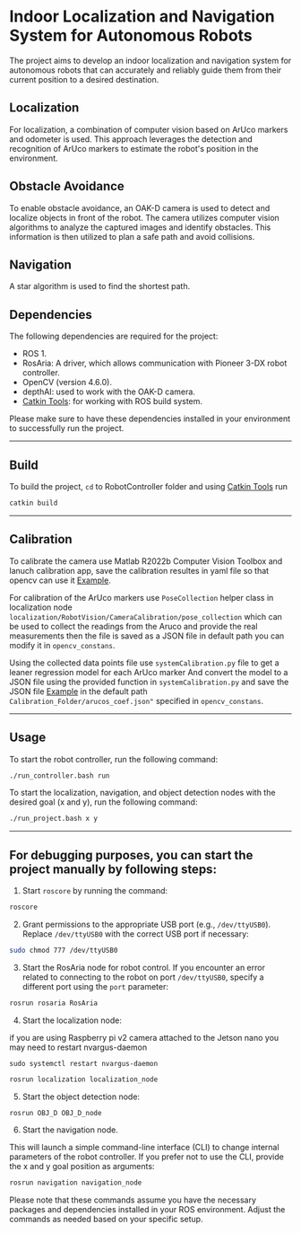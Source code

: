 # Indoor Localization and Navigation System for Autonomous Robots

The project aims to develop an indoor localization and navigation system for autonomous robots that can accurately and reliably guide them from their current position to a desired destination.

## Localization

For localization, a combination of computer vision based on ArUco markers and odometer is used. This approach leverages the detection and recognition of ArUco markers to estimate the robot's position in the environment.

## Obstacle Avoidance

To enable obstacle avoidance, an OAK-D camera is used to detect and localize objects in front of the robot. The camera utilizes computer vision algorithms to analyze the captured images and identify obstacles. This information is then utilized to plan a safe path and avoid collisions.

## Navigation

A star algorithm is used to find the shortest path.

## Dependencies

The following dependencies are required for the project:

- ROS 1.
- RosAria: A driver, which allows communication with Pioneer 3-DX robot controller.
- OpenCV (version 4.6.0).
- depthAI: used to work with the OAK-D camera.
- [Catkin Tools](https://github.com/catkin/catkin_tools): for working with ROS build system.

Please make sure to have these dependencies installed in your environment to successfully run the project.

---

## Build
To build the project, `cd` to RobotController folder and using [Catkin Tools](https://github.com/catkin/catkin_tools) run

```bash
catkin build
```

---
## Calibration 

To calibrate the camera use Matlab R2022b Computer Vision Toolbox and lanuch calibration app, save the calibration resultes in yaml file so that opencv can use it [Example](https://gist.github.com/witcherxz/d040dd8309fcfd30118e5765d868a974). 

For calibration of the ArUco markers use `PoseCollection` helper class in localization node `localization/RobotVision/CameraCalibration/pose_collection` which can be used to collect the readings from the Aruco and provide the real measurements then the file is saved as a JSON file in default path you can modify it in `opencv_constans`.

Using the collected data points file use `systemCalibration.py` file to get a leaner regression model for each ArUco marker
And convert the model to a JSON file using the provided function in `systemCalibration.py` and save the JSON file [Example](https://gist.github.com/witcherxz/0372776ba00c3678fb78e050aca2defb) in the default path `Calibration_Folder/arucos_coef.json"` specified in `opencv_constans`.

---

## Usage

To start the robot controller, run the following command:

```bash
./run_controller.bash run
```

To start the localization, navigation, and object detection nodes with the desired goal (x and y), run the following command:

```bash
./run_project.bash x y
```

---

## For debugging purposes, you can start the project manually by following steps:

1. Start `roscore` by running the command:

```bash
roscore
```

2. Grant permissions to the appropriate USB port (e.g., `/dev/ttyUSB0`). Replace `/dev/ttyUSB0` with the correct USB port if necessary:

```bash
sudo chmod 777 /dev/ttyUSB0
```

3. Start the RosAria node for robot control. If you encounter an error related to connecting to the robot on port `/dev/ttyUSB0`, specify a different port using the `port` parameter:

```bash
rosrun rosaria RosAria
```

4. Start the localization node: 

if you are using Raspberry pi v2 camera attached to the Jetson nano you may need to restart nvargus-daemon 

```
sudo systemctl restart nvargus-daemon
```
```bash
rosrun localization localization_node
```

5. Start the object detection node:

```bash
rosrun OBJ_D OBJ_D_node
```

6. Start the navigation node.

 This will launch a simple command-line interface (CLI) to change internal parameters of the robot controller. If you prefer not to use the CLI, provide the x and y goal position as arguments:

```bash
rosrun navigation navigation_node
```

Please note that these commands assume you have the necessary packages and dependencies installed in your ROS environment. Adjust the commands as needed based on your specific setup.
